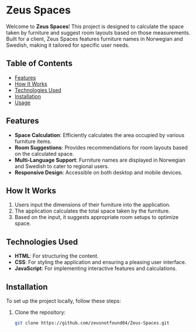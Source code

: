 # Zeus Spaces

Welcome to **Zeus Spaces**! This project is designed to calculate the space taken by furniture and suggest room layouts based on those measurements. Built for a client, Zeus Spaces features furniture names in Norwegian and Swedish, making it tailored for specific user needs.

## Table of Contents
- [Features](#features)
- [How It Works](#how-it-works)
- [Technologies Used](#technologies-used)
- [Installation](#installation)
- [Usage](#usage)

## Features
- **Space Calculation**: Efficiently calculates the area occupied by various furniture items.
- **Room Suggestions**: Provides recommendations for room layouts based on the calculated space.
- **Multi-Language Support**: Furniture names are displayed in Norwegian and Swedish to cater to regional users.
- **Responsive Design**: Accessible on both desktop and mobile devices.

## How It Works
1. Users input the dimensions of their furniture into the application.
2. The application calculates the total space taken by the furniture.
3. Based on the input, it suggests appropriate room setups to optimize space.

## Technologies Used
- **HTML**: For structuring the content.
- **CSS**: For styling the application and ensuring a pleasing user interface.
- **JavaScript**: For implementing interactive features and calculations.

## Installation
To set up the project locally, follow these steps:

1. Clone the repository:
   ```bash
   git clone https://github.com/zeusnotfound04/Zeus-Spaces.git
